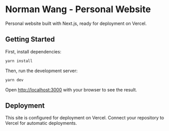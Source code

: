 # Norman Wang - Personal Website

Personal website built with Next.js, ready for deployment on Vercel.

## Getting Started

First, install dependencies:

```bash
yarn install
```

Then, run the development server:

```bash
yarn dev
```

Open [http://localhost:3000](http://localhost:3000) with your browser to see the result.

## Deployment

This site is configured for deployment on Vercel. Connect your repository to Vercel for automatic deployments.
